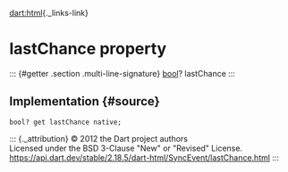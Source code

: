 [dart:html](../../dart-html/dart-html-library){._links-link}

lastChance property
===================

::: {#getter .section .multi-line-signature}
[bool](../../dart-core/bool-class)? lastChance
:::

Implementation {#source}
--------------

``` {.language-dart data-language="dart"}
bool? get lastChance native;
```

::: {._attribution}
© 2012 the Dart project authors\
Licensed under the BSD 3-Clause \"New\" or \"Revised\" License.\
<https://api.dart.dev/stable/2.18.5/dart-html/SyncEvent/lastChance.html>
:::
